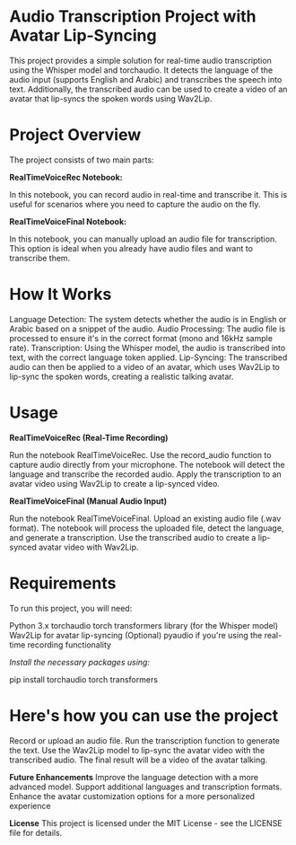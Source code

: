 # Audio Transcription Project with Avatar Lip-Syncing

This project provides a simple solution for real-time audio transcription using the Whisper model and torchaudio. It detects the language of the audio input (supports English and Arabic) and transcribes the speech into text. Additionally, the transcribed audio can be used to create a video of an avatar that lip-syncs the spoken words using Wav2Lip.

# Project Overview

The project consists of two main parts:

**RealTimeVoiceRec Notebook:**

In this notebook, you can record audio in real-time and transcribe it.
This is useful for scenarios where you need to capture the audio on the fly.


**RealTimeVoiceFinal Notebook:**

In this notebook, you can manually upload an audio file for transcription.
This option is ideal when you already have audio files and want to transcribe them.


# How It Works


Language Detection: The system detects whether the audio is in English or Arabic based on a snippet of the audio.
Audio Processing: The audio file is processed to ensure it's in the correct format (mono and 16kHz sample rate).
Transcription: Using the Whisper model, the audio is transcribed into text, with the correct language token applied.
Lip-Syncing: The transcribed audio can then be applied to a video of an avatar, which uses Wav2Lip to lip-sync the spoken words, creating a realistic talking avatar.


# Usage

**RealTimeVoiceRec (Real-Time Recording)**


Run the notebook RealTimeVoiceRec.
Use the record_audio function to capture audio directly from your microphone.
The notebook will detect the language and transcribe the recorded audio.
Apply the transcription to an avatar video using Wav2Lip to create a lip-synced video.


**RealTimeVoiceFinal (Manual Audio Input)**

Run the notebook RealTimeVoiceFinal.
Upload an existing audio file (.wav format).
The notebook will process the uploaded file, detect the language, and generate a transcription.
Use the transcribed audio to create a lip-synced avatar video with Wav2Lip.


# Requirements
To run this project, you will need:

Python 3.x
torchaudio
torch
transformers library (for the Whisper model)
Wav2Lip for avatar lip-syncing
(Optional) pyaudio if you're using the real-time recording functionality


*Install the necessary packages using:*

pip install torchaudio torch transformers



# Here's how you can use the project

Record or upload an audio file.
Run the transcription function to generate the text.
Use the Wav2Lip model to lip-sync the avatar video with the transcribed audio.
The final result will be a video of the avatar talking.


**Future Enhancements**
Improve the language detection with a more advanced model.
Support additional languages and transcription formats.
Enhance the avatar customization options for a more personalized experience


**License**
This project is licensed under the MIT License - see the LICENSE file for details.
